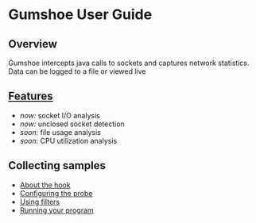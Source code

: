 Gumshoe User Guide
==================

Overview
--------

Gumshoe intercepts java calls to sockets and captures network statistics.
Data can be logged to a file or viewed live

[Features](features.md)
-----------------------

- *now:* socket I/O analysis
- *now:* unclosed socket detection  
- _soon:_ file usage analysis
- _soon:_ CPU utilization analysis

Collecting samples
------------------

- [About the hook](hook.md)
- [Configuring the probe](probe.md)
- [Using filters](filters.md)
- [Running your program](run.md)